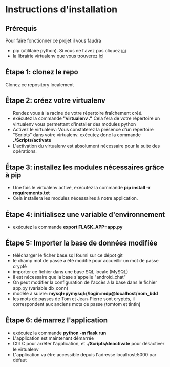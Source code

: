 <h1>Instructions d'installation</h1>

<h2>Prérequis</h2>

Pour faire fonctionner ce projet il vous faudra
<ul>
<li>pip (utilitaire python). Si vous ne l'avez pas cliquez <a target="_blank" href="https://pip.pypa.io/en/stable/installing/">ici</a></li>
<li>la librairie virtualenv que vous trouverez <a target="_blank" href="https://virtualenv.pypa.io/en/latest/installation/">ici</a></li>
</ul>

<h2>Étape 1: clonez le repo</h2>

Clonez ce repository localement

<h2>Étape 2: créez votre virtualenv</h2>
<ul>
Rendez vous à la racine de votre répertoire fraîchement créé.
  <li>exécutez la commande <strong>"virtualenv ."</strong> Cela fera de votre répertoire un virtualenv vous permettant d'installer des modules python</li>
  <li>Activez le virtualenv: Vous constaterez la présence d'un répertoire "Scripts" dans votre virtualenv. 
  exécutez donc la commande <strong>./Scripts/activate</strong></li>
  <li>L'activation du virtualenv est absolument nécessaire pour la suite des opérations.</li>
</ul>

<h2>Étape 3: installez les modules nécessaires grâce à pip</h2>
<ul>
  <li>Une fois le virtualenv activé, exécutez la commande <strong>pip install -r requirements.txt</strong></li>
  <li>Cela installera les modules nécessaires à notre application.</li>
</ul>

<h2>Étape 4: initialisez une variable d'environnement</h2>
<ul>
  <li>exécutez la commande <strong>export FLASK_APP=app.py</strong></li>
</ul>

<h2>Étape 5: Importer la base de données modifiée</h2>
<ul>
  <li>télécharger le ficher base.sql fourni sur ce dépot git</li>
  <li>le champ mot de passe a été modifié pour accueillir un mot de passe crypté</li>
  <li>importer ce fichier dans une base SQL locale (MySQL)</li>
  <li>il est nécessaire que la base s'appelle "android_chat"</li>
  <li>On peut modifier la configuration de l'accès à la base dans le fichier app.py (variable db_conn)</li>
  <li>modèle à suivre: <strong>mysql+pymysql://login:mdp@localhost/nom_bdd</strong></li>
  <li>les mots de passes de Tom et Jean-Pierre sont cryptés, il correspondent aux anciens mots de passe (tomtom et tintin)</li>
</ul>

<h2>Étape 6: démarrez l'application</h2>
<ul>
  <li>exécutez la commande <strong>python -m flask run</strong></li>
  <li>L'application est maintenant démarrée</li>
  <li>Ctrl C pour arrêter l'application, et <strong>./Scripts/deactivate</strong> pour désactiver le virtualenv</li>
  <li>L'application va être accessible depuis l'adresse localhost:5000 par défaut</li>
</ul>






